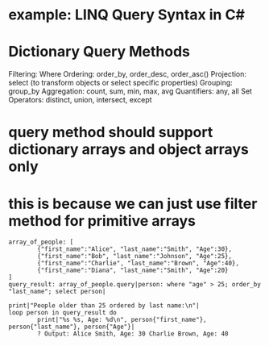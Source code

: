 

# example: LINQ Query Syntax in C#

# Dictionary Query Methods
Filtering: Where
Ordering: order_by, order_desc, order_asc()
Projection: select (to transform objects or select specific properties)
Grouping: group_by
Aggregation: count, sum, min, max, avg
Quantifiers: any, all
Set Operators: distinct, union, intersect, except

# query method should support dictionary arrays and object arrays only
# this is because we can just use filter method for primitive arrays

```ahoy
array_of_people: [
		{"first_name":"Alice", "last_name":"Smith", "Age":30},
		{"first_name":"Bob", "last_name":"Johnson", "Age":25},
		{"first_name":"Charlie", "last_name":"Brown", "Age":40},
		{"first_name":"Diana", "last_name":"Smith", "Age":20}
]
query_result: array_of_people.query|person: where "age" > 25; order_by "last_name"; select person|

print|"People older than 25 ordered by last name:\n"|
loop person in query_result do
		print|"%s %s, Age: %d\n", person{"first_name"}, person{"last_name"}, person{"Age"}|
		? Output: Alice Smith, Age: 30 Charlie Brown, Age: 40
```
